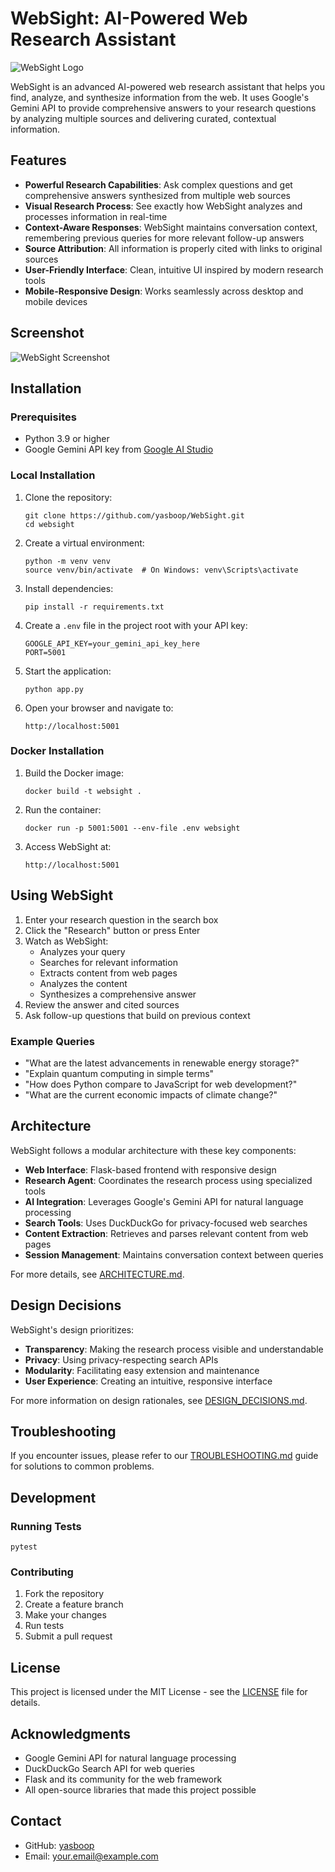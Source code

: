 # WebSight: AI-Powered Web Research Assistant

![WebSight Logo](static/img/websight-logo.png)

WebSight is an advanced AI-powered web research assistant that helps you find, analyze, and synthesize information from the web. It uses Google's Gemini API to provide comprehensive answers to your research questions by analyzing multiple sources and delivering curated, contextual information.

## Features

- **Powerful Research Capabilities**: Ask complex questions and get comprehensive answers synthesized from multiple web sources
- **Visual Research Process**: See exactly how WebSight analyzes and processes information in real-time
- **Context-Aware Responses**: WebSight maintains conversation context, remembering previous queries for more relevant follow-up answers
- **Source Attribution**: All information is properly cited with links to original sources
- **User-Friendly Interface**: Clean, intuitive UI inspired by modern research tools
- **Mobile-Responsive Design**: Works seamlessly across desktop and mobile devices

## Screenshot

![WebSight Screenshot](static/img/websight-screenshot.png)

## Installation

### Prerequisites

- Python 3.9 or higher
- Google Gemini API key from [Google AI Studio](https://ai.google.dev/)

### Local Installation

1. Clone the repository:
   ```
   git clone https://github.com/yasboop/WebSight.git
   cd websight
   ```

2. Create a virtual environment:
   ```
   python -m venv venv
   source venv/bin/activate  # On Windows: venv\Scripts\activate
   ```

3. Install dependencies:
   ```
   pip install -r requirements.txt
   ```

4. Create a `.env` file in the project root with your API key:
   ```
   GOOGLE_API_KEY=your_gemini_api_key_here
   PORT=5001
   ```

5. Start the application:
   ```
   python app.py
   ```

6. Open your browser and navigate to:
   ```
   http://localhost:5001
   ```

### Docker Installation

1. Build the Docker image:
   ```
   docker build -t websight .
   ```

2. Run the container:
   ```
   docker run -p 5001:5001 --env-file .env websight
   ```

3. Access WebSight at:
   ```
   http://localhost:5001
   ```

## Using WebSight

1. Enter your research question in the search box
2. Click the "Research" button or press Enter
3. Watch as WebSight:
   - Analyzes your query
   - Searches for relevant information
   - Extracts content from web pages
   - Analyzes the content
   - Synthesizes a comprehensive answer
4. Review the answer and cited sources
5. Ask follow-up questions that build on previous context

### Example Queries

- "What are the latest advancements in renewable energy storage?"
- "Explain quantum computing in simple terms"
- "How does Python compare to JavaScript for web development?"
- "What are the current economic impacts of climate change?"

## Architecture

WebSight follows a modular architecture with these key components:

- **Web Interface**: Flask-based frontend with responsive design
- **Research Agent**: Coordinates the research process using specialized tools
- **AI Integration**: Leverages Google's Gemini API for natural language processing
- **Search Tools**: Uses DuckDuckGo for privacy-focused web searches
- **Content Extraction**: Retrieves and parses relevant content from web pages
- **Session Management**: Maintains conversation context between queries

For more details, see [ARCHITECTURE.md](ARCHITECTURE.md).

## Design Decisions

WebSight's design prioritizes:

- **Transparency**: Making the research process visible and understandable
- **Privacy**: Using privacy-respecting search APIs
- **Modularity**: Facilitating easy extension and maintenance
- **User Experience**: Creating an intuitive, responsive interface

For more information on design rationales, see [DESIGN_DECISIONS.md](DESIGN_DECISIONS.md).

## Troubleshooting

If you encounter issues, please refer to our [TROUBLESHOOTING.md](TROUBLESHOOTING.md) guide for solutions to common problems.

## Development

### Running Tests

```
pytest
```

### Contributing

1. Fork the repository
2. Create a feature branch
3. Make your changes
4. Run tests
5. Submit a pull request

## License

This project is licensed under the MIT License - see the [LICENSE](LICENSE) file for details.

## Acknowledgments

- Google Gemini API for natural language processing
- DuckDuckGo Search API for web queries
- Flask and its community for the web framework
- All open-source libraries that made this project possible

## Contact

- GitHub: [yasboop](https://github.com/yourusername)
- Email: your.email@example.com 